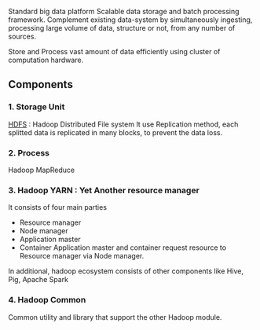 Standard big data platform
Scalable data storage and batch processing framework.
Complement existing data-system by simultaneously ingesting, processing large volume of data, structure or not, from any number of sources.

Store and Process vast amount of data efficiently using cluster of computation hardware.


## Components

### 1. Storage Unit
[HDFS](HDFS.md) : Hadoop Distributed File system
It use Replication method, each splitted data is replicated in many blocks, to prevent the data loss.

### 2. Process
Hadoop MapReduce

### 3. Hadoop YARN : Yet Another resource manager
It consists of four main parties
- Resource manager
- Node manager
- Application master
- Container
Application master and container request resource to Resource manager via Node manager.

In additional, hadoop ecosystem consists of other components like Hive, Pig, Apache Spark

### 4. Hadoop Common
Common utility and library that support the other Hadoop module.